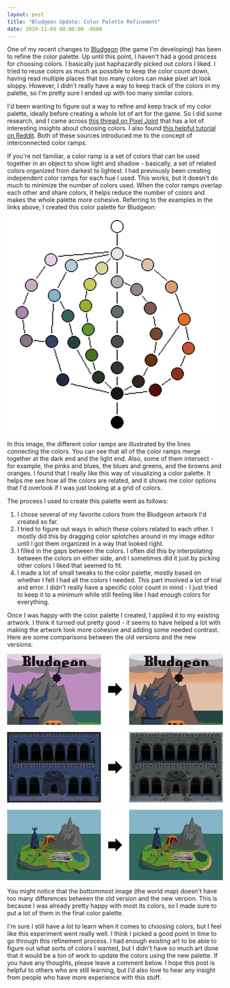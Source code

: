 ```yaml
---
layout: post
title: "Bludgeon Update: Color Palette Refinement"
date: 2019-11-09 00:00:00 -0600
---
```


One of my recent changes to [Bludgeon](https://meticulousmonster.com/bludgeon/) (the game I'm developing) has been to refine the color palette. Up until this point, I haven't had a good process for choosing colors. I basically just haphazardly picked out colors I liked. I tried to reuse colors as much as possible to keep the color count down, having read multiple places that too many colors can make pixel art look sloppy. However, I didn't really have a way to keep track of the colors in my palette, so I'm pretty sure I ended up with too many similar colors.

<!--more-->

I'd been wanting to figure out a way to refine and keep track of my color palette, ideally before creating a whole lot of art for the game. So I did some research, and I came across [this thread on Pixel Joint](http://pixeljoint.com/forum/forum_posts.asp?TID=10695) that has a lot of interesting insights about choosing colors. I also found [this helpful tutorial on Reddit](https://www.reddit.com/r/PixelArt/comments/35v454/tutorial_creating_a_universal_color_ramp/). Both of these sources introduced me to the concept of interconnected color ramps.

If you're not familiar, a color ramp is a set of colors that can be used together in an object to show light and shadow - basically, a set of related colors organized from darkest to lightest. I had previously been creating independent color ramps for each hue I used. This works, but it doesn't do much to minimize the number of colors used. When the color ramps overlap each other and share colors, it helps reduce the number of colors and makes the whole palette more cohesive. Referring to the examples in the links above, I created this color palette for Bludgeon:

![Bludgeon color palette](/images/color-palette-refinement/palette.png)

In this image, the different color ramps are illustrated by the lines connecting the colors. You can see that all of the color ramps merge together at the dark end and the light end. Also, some of them intersect - for example, the pinks and blues, the blues and greens, and the browns and oranges. I found that I really like this way of visualizing a color palette. It helps me see how all the colors are related, and it shows me color options that I'd overlook if I was just looking at a grid of colors.

The process I used to create this palette went as follows:
    
1. I chose several of my favorite colors from the Bludgeon artwork I'd created so far.
2. I tried to figure out ways in which these colors related to each other. I mostly did this by dragging color splotches around in my image editor until I got them organized in a way that looked right.
3. I filled in the gaps between the colors. I often did this by interpolating between the colors on either side, and I sometimes did it just by picking other colors I liked that seemed to fit.
4. I made a lot of small tweaks to the color palette, mostly based on whether I felt I had all the colors I needed. This part involved a lot of trial and error. I didn't really have a specific color count in mind - I just tried to keep it to a minimum while still feeling like I had enough colors for everything.

Once I was happy with the color palette I created, I applied it to my existing artwork. I think it turned out pretty good - it seems to have helped a lot with making the artwork look more cohesive and adding some needed contrast. Here are some comparisons between the old versions and the new versions:

![Old title screen compared with title screen](/images/color-palette-refinement/title-screen.png)

![Old dungeon compared with new dungeon](/images/color-palette-refinement/dungeon.png)

![Old world map compared with new world map](/images/color-palette-refinement/world-map.png)

You might notice that the bottommost image (the world map) doesn't have too many differences between the old version and the new version. This is because I was already pretty happy with most its colors, so I made sure to put a lot of them in the final color palette.

I'm sure I still have a lot to learn when it comes to choosing colors, but I feel like this experiment went really well. I think I picked a good point in time to go through this refinement process. I had enough existing art to be able to figure out what sorts of colors I wanted, but I didn't have so much art done that it would be a ton of work to update the colors using the new palette. If you have any thoughts, please leave a comment below. I hope this post is helpful to others who are still learning, but I'd also love to hear any insight from people who have more experience with this stuff.